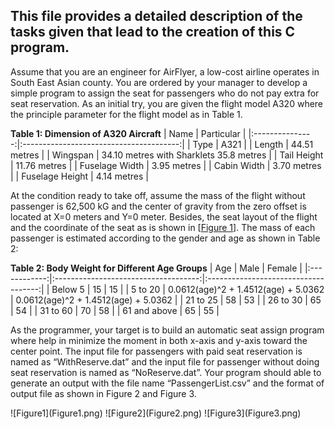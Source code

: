 ## This file provides a detailed description of the tasks given that lead to the creation of this C program.

Assume that you are an engineer for AirFlyer, a low-cost airline operates in South East Asian county. You are ordered by your manager to develop a simple program to assign the seat for passengers who do not pay extra for seat reservation. As an initial try, you are given the flight model A320 where the principle parameter for the flight model as in Table 1. 

**Table 1: Dimension of A320 Aircraft**
|       Name      |                Particular               |
|:---------------:|:---------------------------------------:|
|       Type      |                   A321                  |
|      Length     |               44.51 metres              |
|     Wingspan    | 34.10 metres with Sharklets 35.8 metres |
|   Tail Height   |               11.76 metres              |
|  Fuselage Width |               3.95 metres               |
|   Cabin Width   |               3.70 metres               |
| Fuselage Height |               4.14 metres               |

At the condition ready to take off, assume the mass of the flight without passenger is 62,500 kG and the center of gravity from the zero offset is located at X=0 meters and Y=0 meter. Besides, the seat layout of the flight and the coordinate of the seat as is shown in [[Figure 1](#figure1)]. The mass of each passenger is estimated according to the gender and age as shown in Table 2:

**Table 2: Body Weight for Different Age Groups**
|      Age     |                 Male                 |                Female                |
|:------------:|:------------------------------------:|:------------------------------------:|
|    Below 5   |                  15                  |                  15                  |
|    5 to 20   | 0.0612(age)^2 + 1.4512(age) + 5.0362 | 0.0612(age)^2 + 1.4512(age) + 5.0362 |
|   21 to 25   |                  58                  |                  53                  |
|   26 to 30   |                  65                  |                  54                  |
|   31 to 60   |                  70                  |                  58                  |
| 61 and above |                  65                  |                  55                  |

As the programmer, your target is to build an automatic seat assign program where help in minimize the moment in both x-axis and y-axis toward the center point. The input file for passengers with paid seat reservation is named as “WithReserve.dat” and the input file for passenger without doing seat reservation is named as “NoReserve.dat”. Your program should able to generate an output with the file name “PassengerList.csv” and the format of output file as shown in Figure 2 and Figure 3.

<a name="figure1">
![Figure1](Figure1.png)
![Figure2](Figure2.png)
![Figure3](Figure3.png)
